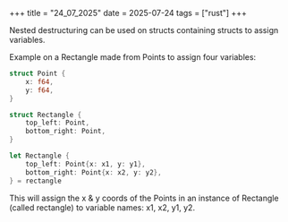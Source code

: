 +++
title = "24_07_2025"
date = 2025-07-24
tags = ["rust"]
+++

Nested destructuring can be used on structs containing structs to assign variables.

Example on a Rectangle made from Points to assign four variables:

```rust
struct Point {
    x: f64, 
    y: f64,
}

struct Rectangle {
    top_left: Point,
    bottom_right: Point,
}

let Rectangle {
    top_left: Point{x: x1, y: y1},
    bottom_right: Point{x: x2, y: y2},
} = rectangle
```

This will assign the x & y coords of the Points in an instance of Rectangle (called rectangle) to variable names: x1, x2, y1, y2.